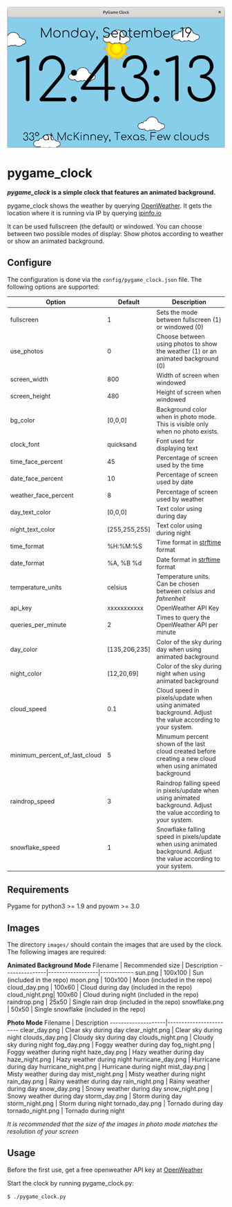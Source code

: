 ![Screenshot 1](images/Screenshot1.png)
# pygame_clock
**_pygame_clock_ is a simple clock that features an animated background.**

pygame_clock shows the weather by querying [OpenWeather](https://openweathermap.org/).
It gets the location where it is running via IP by querying [ipinfo.io](https://ipinfo.io/)

It can be used fullscreen (the default) or windowed. You can choose between two
possible modes of display: Show photos according to weather or show an animated
background.

## Configure

The configuration is done via the `config/pygame_clock.json` file.
The following options are supported:

Option              | Default     | Description
--------------------|-------------|------------
fullscreen          | 1           | Sets the mode between fullscreen (1) or windowed (0)
use_photos          | 0           | Choose between using photos to show the weather (1) or an animated background (0)
screen_width        | 800         | Width of screen when windowed
screen_height       | 480         | Height of screen when windowed
bg_color            |[0,0,0]      | Background color when in photo mode. This is visible only when no photo exists.
clock_font          |quicksand    | Font used for displaying text
time_face_percent   |45           | Percentage of screen used by the time
date_face_percent   |10           | Percentage of screen used by date
weather_face_percent|8            | Percentage of screen used by weather
day_text_color      |[0,0,0]      | Text color using during day
night_text_color    |[255,255,255]| Text color using during night
time_format         | %H:%M:%S    | Time format in [strftime](https://strftime.org/) format
date_format         | %A, %B %d   | Date format in [strftime](https://strftime.org/) format
temperature_units   | celsius     | Temperature units. Can be chosen between _celsius_ and _fahrenheit_
api_key             | xxxxxxxxxxx | OpenWeather API Key
queries_per_minute  | 2           | Times to query the OpenWeather API per minute
day_color           |[135,206,235]| Color of the sky during day when using animated background
night_color         |[12,20,69]   | Color of the sky during night when using animated background
cloud_speed         |0.1          | Cloud speed in pixels/update when using animated background. Adjust the value according to your system.
minimum_percent_of_last_cloud|5   | Minumum percent shown of the last cloud created before creating a new cloud when using animated background
raindrop_speed      | 3           | Raindrop falling speed in pixels/update when using animated background. Adjust the value according to your system.
snowflake_speed     | 1           | Snowflake falling speed in pixels/update when using animated background. Adjust the value according to your system.

## Requirements

Pygame for python3 >= 1.9 and pyowm >= 3.0
## Images

The directory `images/` should contain the images that are used by the clock.
The following images are required:

**Animated Background Mode**
Filename       | Recommended size | Description
---------------|------------------|------------
sun.png        | 100x100          | Sun (included in the repo)
moon.png       | 100x100          | Moon (included in the repo)
cloud_day.png  | 100x60           | Cloud during day (included in the repo)
cloud_night.png| 100x60           | Cloud during night (included in the repo)
raindrop.png   | 25x50            | Single rain drop (included in the repo)
snowflake.png  | 50x50            | Single snowflake (included in the repo)

**Photo Mode**
Filename            | Description
--------------------|------------------------
clear_day.png       | Clear sky during day
clear_night.png     | Clear sky during night
clouds_day.png      | Cloudy sky during day
clouds_night.png    | Cloudy sky during night
fog_day.png         | Foggy weather during day
fog_night.png       | Foggy weather during night
haze_day.png        | Hazy weather during day
haze_night.png      | Hazy weather during night
hurricane_day.png   | Hurricane during day
hurricane_night.png | Hurricane during night
mist_day.png        | Misty weather during day
mist_night.png      | Misty weather during night
rain_day.png        | Rainy weather during day
rain_night.png      | Rainy weather during day
snow_day.png        | Snowy weather during day
snow_night.png      | Snowy weather during day
storm_day.png       | Storm during day
storm_night.png     | Storm during night
tornado_day.png     | Tornado during day
tornado_night.png   | Tornado during night

_It is recommended that the size of the images in photo mode matches the resolution of your screen_

## Usage

Before the first use, get a free openweather API key at [OpenWeather](https://openweathermap.org/)

Start the clock by running pygame_clock.py:
```shell
$ ./pygame_clock.py
```
